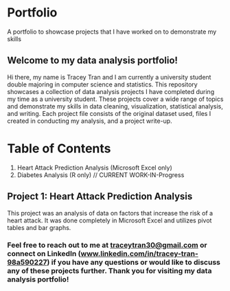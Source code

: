 # Portfolio
A portfolio to showcase projects that I have worked on to demonstrate my skills

## Welcome to my data analysis portfolio!
Hi there, my name is Tracey Tran and I am currently a university student double majoring in computer science and statistics. This repository showcases a collection of data analysis projects I have completed during my time as a university student. These projects cover a wide range of topics and demonstrate my skills in data cleaning, visualization, statistical analysis, and writing. Each project file consists of the original dataset used, files I created in conducting my analysis, and a project write-up.

# Table of Contents
1. Heart Attack Prediction Analysis (Microsoft Excel only)
2. Diabetes Analysis (R only) // CURRENT WORK-IN-Progress

## Project 1: Heart Attack Prediction Analysis
This project was an analysis of data on factors that increase the risk of a heart attack. It was done completely in Microsoft Excel and utilizes pivot tables and bar graphs.

### Feel free to reach out to me at traceytran30@gmail.com or connect on LinkedIn (www.linkedin.com/in/tracey-tran-98a590227) if you have any questions or would like to discuss any of these projects further. Thank you for visiting my data analysis portfolio!

